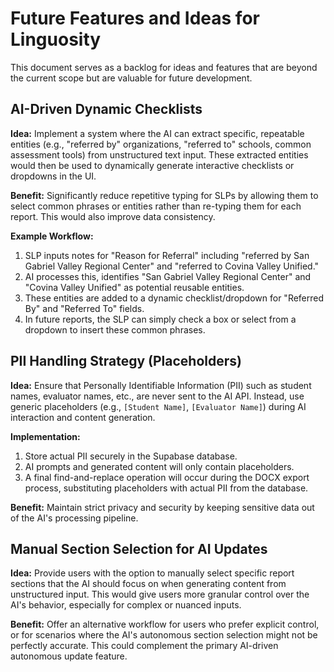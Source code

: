 # Future Features and Ideas for Linguosity

This document serves as a backlog for ideas and features that are beyond the current scope but are valuable for future development.

## AI-Driven Dynamic Checklists

**Idea:** Implement a system where the AI can extract specific, repeatable entities (e.g., "referred by" organizations, "referred to" schools, common assessment tools) from unstructured text input. These extracted entities would then be used to dynamically generate interactive checklists or dropdowns in the UI.

**Benefit:** Significantly reduce repetitive typing for SLPs by allowing them to select common phrases or entities rather than re-typing them for each report. This would also improve data consistency.

**Example Workflow:**
1. SLP inputs notes for "Reason for Referral" including "referred by San Gabriel Valley Regional Center" and "referred to Covina Valley Unified."
2. AI processes this, identifies "San Gabriel Valley Regional Center" and "Covina Valley Unified" as potential reusable entities.
3. These entities are added to a dynamic checklist/dropdown for "Referred By" and "Referred To" fields.
4. In future reports, the SLP can simply check a box or select from a dropdown to insert these common phrases.

## PII Handling Strategy (Placeholders)

**Idea:** Ensure that Personally Identifiable Information (PII) such as student names, evaluator names, etc., are never sent to the AI API. Instead, use generic placeholders (e.g., `[Student Name]`, `[Evaluator Name]`) during AI interaction and content generation.

**Implementation:**
1. Store actual PII securely in the Supabase database.
2. AI prompts and generated content will only contain placeholders.
3. A final find-and-replace operation will occur during the DOCX export process, substituting placeholders with actual PII from the database.

**Benefit:** Maintain strict privacy and security by keeping sensitive data out of the AI's processing pipeline.

## Manual Section Selection for AI Updates

**Idea:** Provide users with the option to manually select specific report sections that the AI should focus on when generating content from unstructured input. This would give users more granular control over the AI's behavior, especially for complex or nuanced inputs.

**Benefit:** Offer an alternative workflow for users who prefer explicit control, or for scenarios where the AI's autonomous section selection might not be perfectly accurate. This could complement the primary AI-driven autonomous update feature.